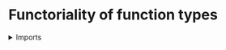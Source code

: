 #  Functoriality of function types

<details><summary>Imports</summary>
```agda
module foundation-core.functoriality-function-types where

open import foundation-core.coherently-invertible-maps
open import foundation-core.contractible-maps
open import foundation-core.contractible-types
open import foundation-core.dependent-pair-types
open import foundation-core.equivalences
open import foundation-core.functions
open import foundation-core.homotopies
open import foundation-core.identity-types
open import foundation-core.path-split-maps
open import foundation-core.universe-levels

open import foundation.function-extensionality
```
</details>

## Properties

### A map `f` is an equivalence if and only if postcomposing by `f` is an equivalence

```agda
module _
  {l1 l2 : Level} {X : UU l1} {Y : UU l2} (f : X → Y)
  (H : {l3 : Level} (A : UU l3) → is-equiv (postcomp A f))
  where

  map-inv-is-equiv-is-equiv-postcomp : Y → X
  map-inv-is-equiv-is-equiv-postcomp = map-inv-is-equiv (H Y) id

  issec-map-inv-is-equiv-is-equiv-postcomp :
    ( f ∘ map-inv-is-equiv-is-equiv-postcomp) ~ id
  issec-map-inv-is-equiv-is-equiv-postcomp =
    htpy-eq (issec-map-inv-is-equiv (H Y) id)

  isretr-map-inv-is-equiv-is-equiv-postcomp :
    ( map-inv-is-equiv-is-equiv-postcomp ∘ f) ~ id
  isretr-map-inv-is-equiv-is-equiv-postcomp =
    htpy-eq
      ( ap
        ( pr1)
        ( eq-is-contr
          ( is-contr-map-is-equiv (H X) f)
          { x =
            pair
              ( map-inv-is-equiv-is-equiv-postcomp ∘ f)
              ( ap (λ u → u ∘ f) (issec-map-inv-is-equiv (H Y) id))}
          { y = pair id refl}))

  abstract
    is-equiv-is-equiv-postcomp : is-equiv f
    is-equiv-is-equiv-postcomp =
      is-equiv-has-inverse
        map-inv-is-equiv-is-equiv-postcomp
        issec-map-inv-is-equiv-is-equiv-postcomp
        isretr-map-inv-is-equiv-is-equiv-postcomp
```

The following version of the same theorem works when X and Y are in the same universe. The condition of inducing equivalences by postcomposition is simplified to that universe.

```agda
is-equiv-is-equiv-postcomp' :
  {l : Level} {X : UU l} {Y : UU l} (f : X → Y) →
  ((A : UU l) → is-equiv (postcomp A f)) → is-equiv f
is-equiv-is-equiv-postcomp'
  {l} {X} {Y} f is-equiv-postcomp-f =
  let sec-f = center (is-contr-map-is-equiv (is-equiv-postcomp-f Y) id)
  in
  is-equiv-has-inverse
    ( pr1 sec-f)
    ( htpy-eq (pr2 sec-f))
    ( htpy-eq
      ( ap ( pr1)
           ( eq-is-contr'
             ( is-contr-map-is-equiv (is-equiv-postcomp-f X) f)
             ( pair ((pr1 sec-f) ∘ f) (ap (λ t → t ∘ f) (pr2 sec-f)))
             ( pair id refl))))

abstract
  is-equiv-postcomp-is-equiv :
    {l1 l2 : Level} {X : UU l1} {Y : UU l2} (f : X → Y) → is-equiv f →
    ({l3 : Level} (A : UU l3) → is-equiv (postcomp A f))
  is-equiv-postcomp-is-equiv {X = X} {Y = Y} f is-equiv-f A =
    is-equiv-has-inverse
      ( postcomp A (map-inv-is-equiv is-equiv-f))
      ( λ g → eq-htpy (htpy-right-whisk (issec-map-inv-is-equiv is-equiv-f) g))
      ( λ h → eq-htpy (htpy-right-whisk (isretr-map-inv-is-equiv is-equiv-f) h))

equiv-postcomp :
  {l1 l2 l3 : Level} {X : UU l1} {Y : UU l2} (A : UU l3) →
  (X ≃ Y) → (A → X) ≃ (A → Y)
pr1 (equiv-postcomp A e) = postcomp A (map-equiv e)
pr2 (equiv-postcomp A e) =
  is-equiv-postcomp-is-equiv (map-equiv e) (is-equiv-map-equiv e) A
```

## See also

- Functorial properties of dependent function types are recorded in
  [`foundation.functoriality-dependent-function-types`](foundation.functoriality-dependent-function-types.md).
- Arithmetical laws involving dependent function types are recorded in
  [`foundation.type-arithmetic-dependent-function-types`](foundation.type-arithmetic-dependent-function-types.md).
- Equality proofs in dependent function types are characterized in
  [`foundation.equality-dependent-function-types`](foundation.equality-dependent-function-types.md).
